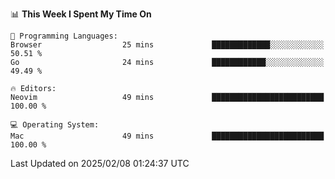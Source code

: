 <!--START_SECTION:waka-->
📊 **This Week I Spent My Time On** 

```text
💬 Programming Languages: 
Browser                  25 mins             █████████████░░░░░░░░░░░░   50.51 % 
Go                       24 mins             ████████████░░░░░░░░░░░░░   49.49 % 

🔥 Editors: 
Neovim                   49 mins             █████████████████████████   100.00 % 

💻 Operating System: 
Mac                      49 mins             █████████████████████████   100.00 % 
```


 Last Updated on 2025/02/08 01:24:37 UTC
<!--END_SECTION:waka-->
